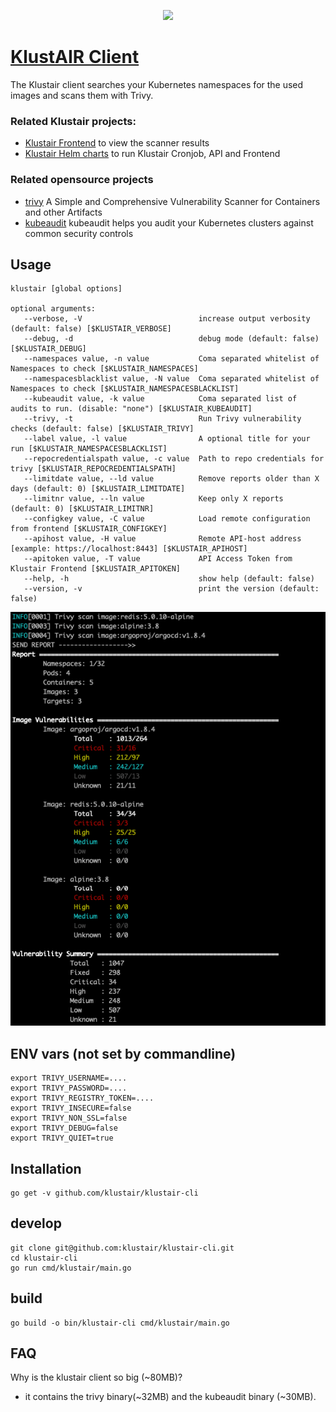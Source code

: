 <p align="center"><img src="https://raw.githubusercontent.com/mms-gianni/klustair-frontend/master/docs/img/klustair.png" width="200"></p>

# <a href='https://github.com/mms-gianni/klustair'>KlustAIR Client</a>
The Klustair client searches your Kubernetes namespaces for the used images and scans them with Trivy.

### Related Klustair projects: 
- <a href="https://github.com/mms-gianni/klustair-frontend">Klustair Frontend</a> to view the scanner results
- <a href="https://github.com/mms-gianni/klustair-helm">Klustair Helm charts</a> to run Klustair Cronjob, API and Frontend

### Related opensource projects
- <a href="https://github.com/aquasecurity/trivy">trivy</a> A Simple and Comprehensive Vulnerability Scanner for Containers and other Artifacts
- <a href="https://github.com/Shopify/kubeaudit">kubeaudit</a> kubeaudit helps you audit your Kubernetes clusters against common security controls

## Usage
```
klustair [global options]

optional arguments:
   --verbose, -V                          increase output verbosity (default: false) [$KLUSTAIR_VERBOSE]
   --debug, -d                            debug mode (default: false) [$KLUSTAIR_DEBUG]
   --namespaces value, -n value           Coma separated whitelist of Namespaces to check [$KLUSTAIR_NAMESPACES]
   --namespacesblacklist value, -N value  Coma separated whitelist of Namespaces to check [$KLUSTAIR_NAMESPACESBLACKLIST]
   --kubeaudit value, -k value            Coma separated list of audits to run. (disable: "none") [$KLUSTAIR_KUBEAUDIT]
   --trivy, -t                            Run Trivy vulnerability checks (default: false) [$KLUSTAIR_TRIVY]
   --label value, -l value                A optional title for your run [$KLUSTAIR_NAMESPACESBLACKLIST]
   --repocredentialspath value, -c value  Path to repo credentials for trivy [$KLUSTAIR_REPOCREDENTIALSPATH]
   --limitdate value, --ld value          Remove reports older than X days (default: 0) [$KLUSTAIR_LIMITDATE]
   --limitnr value, --ln value            Keep only X reports (default: 0) [$KLUSTAIR_LIMITNR]
   --configkey value, -C value            Load remote configuration from frontend [$KLUSTAIR_CONFIGKEY]
   --apihost value, -H value              Remote API-host address [example: https://localhost:8443] [$KLUSTAIR_APIHOST]
   --apitoken value, -T value             API Access Token from Klustair Frontend [$KLUSTAIR_APITOKEN]
   --help, -h                             show help (default: false)
   --version, -v                          print the version (default: false)
```

![klustair cli output](docs/img/klustair-cli-screenshot.png)

## ENV vars (not set by commandline)
```
export TRIVY_USERNAME=....
export TRIVY_PASSWORD=....
export TRIVY_REGISTRY_TOKEN=....
export TRIVY_INSECURE=false
export TRIVY_NON_SSL=false
export TRIVY_DEBUG=false
export TRIVY_QUIET=true
```

## Installation
```
go get -v github.com/klustair/klustair-cli
```

## develop
```
git clone git@github.com:klustair/klustair-cli.git
cd klustair-cli
go run cmd/klustair/main.go
```

## build
```
go build -o bin/klustair-cli cmd/klustair/main.go
```

## FAQ
Why is the klustair client so big (~80MB)? 
 - it contains the trivy binary(~32MB) and the kubeaudit binary (~30MB).

 